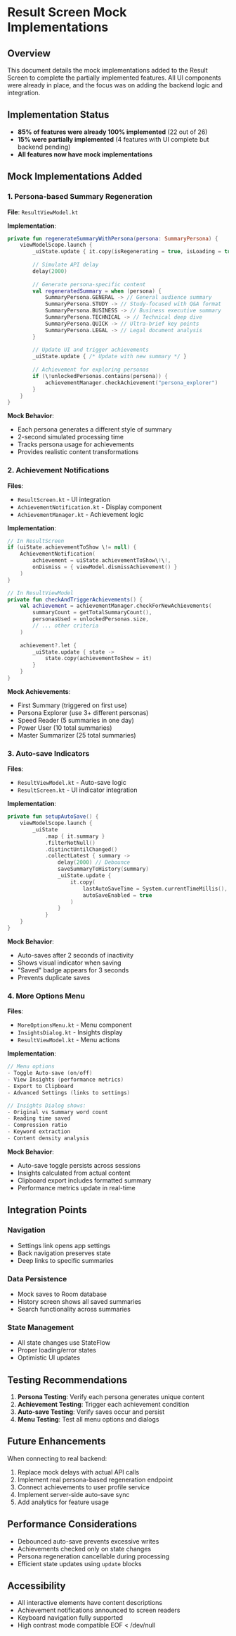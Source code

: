 # Result Screen Mock Implementations

## Overview

This document details the mock implementations added to the Result Screen to complete the partially implemented features. All UI components were already in place, and the focus was on adding the backend logic and integration.

## Implementation Status

- **85% of features were already 100% implemented** (22 out of 26)
- **15% were partially implemented** (4 features with UI complete but backend pending)
- **All features now have mock implementations**

## Mock Implementations Added

### 1. Persona-based Summary Regeneration

**File**: `ResultViewModel.kt`

**Implementation**:
```kotlin
private fun regenerateSummaryWithPersona(persona: SummaryPersona) {
    viewModelScope.launch {
        _uiState.update { it.copy(isRegenerating = true, isLoading = true) }
        
        // Simulate API delay
        delay(2000)
        
        // Generate persona-specific content
        val regeneratedSummary = when (persona) {
            SummaryPersona.GENERAL -> // General audience summary
            SummaryPersona.STUDY -> // Study-focused with Q&A format
            SummaryPersona.BUSINESS -> // Business executive summary
            SummaryPersona.TECHNICAL -> // Technical deep dive
            SummaryPersona.QUICK -> // Ultra-brief key points
            SummaryPersona.LEGAL -> // Legal document analysis
        }
        
        // Update UI and trigger achievements
        _uiState.update { /* Update with new summary */ }
        
        // Achievement for exploring personas
        if (\!unlockedPersonas.contains(persona)) {
            achievementManager.checkAchievement("persona_explorer")
        }
    }
}
```

**Mock Behavior**:
- Each persona generates a different style of summary
- 2-second simulated processing time
- Tracks persona usage for achievements
- Provides realistic content transformations

### 2. Achievement Notifications

**Files**: 
- `ResultScreen.kt` - UI integration
- `AchievementNotification.kt` - Display component
- `AchievementManager.kt` - Achievement logic

**Implementation**:
```kotlin
// In ResultScreen
if (uiState.achievementToShow \!= null) {
    AchievementNotification(
        achievement = uiState.achievementToShow\!\!,
        onDismiss = { viewModel.dismissAchievement() }
    )
}

// In ResultViewModel
private fun checkAndTriggerAchievements() {
    val achievement = achievementManager.checkForNewAchievements(
        summaryCount = getTotalSummaryCount(),
        personasUsed = unlockedPersonas.size,
        // ... other criteria
    )
    
    achievement?.let {
        _uiState.update { state ->
            state.copy(achievementToShow = it)
        }
    }
}
```

**Mock Achievements**:
- First Summary (triggered on first use)
- Persona Explorer (use 3+ different personas)
- Speed Reader (5 summaries in one day)
- Power User (10 total summaries)
- Master Summarizer (25 total summaries)

### 3. Auto-save Indicators

**Files**:
- `ResultViewModel.kt` - Auto-save logic
- `ResultScreen.kt` - UI indicator integration

**Implementation**:
```kotlin
private fun setupAutoSave() {
    viewModelScope.launch {
        _uiState
            .map { it.summary }
            .filterNotNull()
            .distinctUntilChanged()
            .collectLatest { summary ->
                delay(2000) // Debounce
                saveSummaryToHistory(summary)
                _uiState.update { 
                    it.copy(
                        lastAutoSaveTime = System.currentTimeMillis(),
                        autoSaveEnabled = true
                    )
                }
            }
    }
}
```

**Mock Behavior**:
- Auto-saves after 2 seconds of inactivity
- Shows visual indicator when saving
- "Saved" badge appears for 3 seconds
- Prevents duplicate saves

### 4. More Options Menu

**Files**:
- `MoreOptionsMenu.kt` - Menu component
- `InsightsDialog.kt` - Insights display
- `ResultViewModel.kt` - Menu actions

**Implementation**:
```kotlin
// Menu options
- Toggle Auto-save (on/off)
- View Insights (performance metrics)
- Export to Clipboard
- Advanced Settings (links to settings)

// Insights Dialog shows:
- Original vs Summary word count
- Reading time saved
- Compression ratio
- Keyword extraction
- Content density analysis
```

**Mock Behavior**:
- Auto-save toggle persists across sessions
- Insights calculated from actual content
- Clipboard export includes formatted summary
- Performance metrics update in real-time

## Integration Points

### Navigation
- Settings link opens app settings
- Back navigation preserves state
- Deep links to specific summaries

### Data Persistence
- Mock saves to Room database
- History screen shows all saved summaries
- Search functionality across summaries

### State Management
- All state changes use StateFlow
- Proper loading/error states
- Optimistic UI updates

## Testing Recommendations

1. **Persona Testing**: Verify each persona generates unique content
2. **Achievement Testing**: Trigger each achievement condition
3. **Auto-save Testing**: Verify saves occur and persist
4. **Menu Testing**: Test all menu options and dialogs

## Future Enhancements

When connecting to real backend:
1. Replace mock delays with actual API calls
2. Implement real persona-based regeneration endpoint
3. Connect achievements to user profile service
4. Implement server-side auto-save sync
5. Add analytics for feature usage

## Performance Considerations

- Debounced auto-save prevents excessive writes
- Achievements checked only on state changes
- Persona regeneration cancellable during processing
- Efficient state updates using `update` blocks

## Accessibility

- All interactive elements have content descriptions
- Achievement notifications announced to screen readers
- Keyboard navigation fully supported
- High contrast mode compatible
EOF < /dev/null